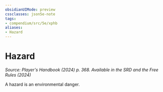 ```yaml
---
obsidianUIMode: preview
cssclasses: json5e-note
tags:
- compendium/src/5e/xphb
aliases:
- Hazard
---
```

# Hazard
*Source: Player's Handbook (2024) p. 368. Available in the <span title='Systems Reference Document (5.2)'>SRD</span> and the Free Rules (2024)* 

A hazard is an environmental danger.